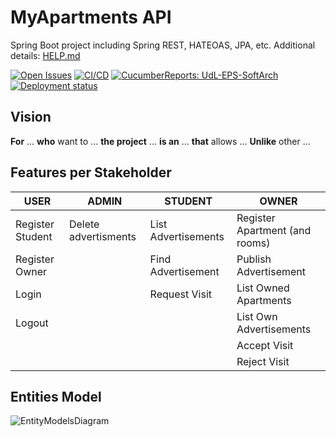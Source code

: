 # MyApartments API

Spring Boot project including Spring REST, HATEOAS, JPA, etc. Additional details: [HELP.md](HELP.md)

[![Open Issues](https://img.shields.io/github/issues-raw/UdL-EPS-SoftArch/myapartments-api?logo=github)](https://github.com/orgs/UdL-EPS-SoftArch/projects/22)
[![CI/CD](https://github.com/UdL-EPS-SoftArch/myapartments-api/actions/workflows/ci-cd.yml/badge.svg)](https://github.com/UdL-EPS-SoftArch/myapartments-api/actions)
[![CucumberReports: UdL-EPS-SoftArch](https://messages.cucumber.io/api/report-collections/faed8ca5-e474-4a1a-a72a-b8e2a2cd69f0/badge)](https://reports.cucumber.io/report-collections/faed8ca5-e474-4a1a-a72a-b8e2a2cd69f0)
[![Deployment status](https://img.shields.io/uptimerobot/status/m795321927-f749cb61c053b61e8da643c3)](https://myapartments-api.fly.dev)

## Vision

**For** ... **who** want to ...
**the project** ... **is an** ...
**that** allows ...
**Unlike** other ...

## Features per Stakeholder

| USER             | ADMIN | STUDENT             | OWNER                          |
|------------------|-------|---------------------|--------------------------------|
| Register Student |   Delete advertisments    | List Advertisements | Register Apartment (and rooms) |
| Register Owner   |       | Find Advertisement  | Publish Advertisement          |
| Login            |       | Request Visit       | List Owned Apartments          |
| Logout           |       |                     | List Own Advertisements        |
|                  |       |                     | Accept Visit                   |
|                  |       |                     | Reject Visit                   |

## Entities Model

![EntityModelsDiagram](https://www.plantuml.com/plantuml/svg/5Sqn3i8m30NGdLF00LhlJ6Ne1X9InG5Cuf98YHFPFqBS7fZU-1O76qOjXrFMK4QKOmAwducCt_Ch8utdSB7G5AAOGwlqYDTflM_JrdPSB2Ig7-vigABmYNicazqf2KUdobbfLMHayLkBKkR-_nRH-FCB?v0)
